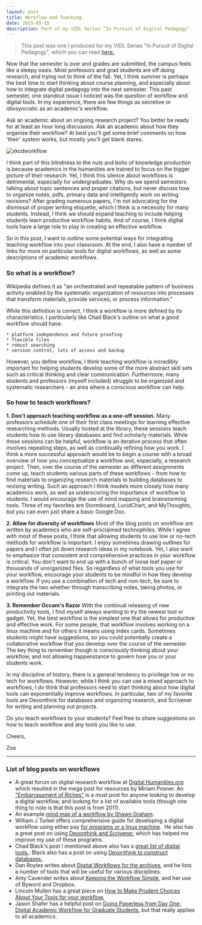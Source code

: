 ```yaml
---
layout: post
title: Workflow and Teaching
date: 2015-05-15
description: Part of my VIDL Series "In Pursuit of Digital Pedagogy"
---
```

> This post was one I produced for my VIDL Series "In Pursuit of Digital Pedagogy", which you can read [here.](https://my.vanderbilt.edu/vidl/2015/05/in-pursuit-of-digital-pedagogy-workflow-teaching/)

Now that the semester is over and grades are submitted, the campus feels like a sleepy oasis. Most professors and grad students are off doing research, and trying not to think of the fall. Yet, I think summer is perhaps the best time to start thinking about course planning, and especially about how to integrate digital pedagogy into the next semester. This past semester, one standout issue I noticed was the question of workflow and digital tools. In my experience, there are few things as secretive or idiosyncratic as an academic's workflow.

Ask an academic about an ongoing research project? You better be ready for at least an hour long discussion.
Ask an academic about how they organize their workflow? At best you'll get some brief comments on how 'their' system works, but mostly you'll get blank stares.

![xkcdworkflow]({{site.baseurl}}/assets/img/xkcdworkflow.jpg)

I think part of this blindness to the nuts and bolts of knowledge production is because academics in the humanities are trained to focus on the bigger picture of their research. Yet, I think this silence about workflows is detrimental, especially for undergraduates. Why do we spend semesters talking about topic sentences and proper citations, but never discuss how to organize notes, pdfs, primary data and intelligently work on writing revisions? After grading numerous papers, I'm not advocating for the dismissal of proper writing etiquette, which I think is a necessity for many students. Instead, I think we should expand teaching to include helping students learn productive workflow habits. And of course, I think digital tools have a large role to play in creating an effective workflow.

So in this post, I want to outline some potential ways for integrating teaching workflow into your classroom. At the end, I also have a number of links for more on particular tools for digital workflows, as well as some descriptions of academic workflows.

### So what is a workflow?
Wikipedia defines it as "an orchestrated and repeatable pattern of business activity enabled by the systematic organization of resources into processes that transform materials, provide services, or process information."

While this definition is correct, I think a workflow is more defined by its characteristics. I particularly like Chad Black's outline on what a good workflow should have:

    * platform independence and future proofing
    * flexible files
    * robust searching
    * version control, lots of access and backup

However, you define workflow, I think teaching workflow is incredibly important for helping students develop some of the more abstract skill sets such as critical thinking and clear communication. Furthermore, many students and professors (myself included) struggle to be organized and systematic researchers - an area where a conscious workflow can help.

### So how to teach workflows?

**1. Don't approach teaching workflow as a one-off session.**
Many professors schedule one of their first class meetings for learning effective researching methods. Usually hosted at the library, these sessions teach students how to use library databases and find scholarly materials. While these sessions can be helpful, workflow is an iterative process that often involves repeating steps, as well as continually refining how you work. I think a more successful approach would be to begin a course with a broad overview of how you conceptualize a workflow and, especially, a research project. Then, over the course of the semester as different assignments come up, teach students various parts of these workflows - from how to find materials to organizing research materials to building databases to revising writing. Such an approach I think models more closely how many academics work, as well as underscoring the importance of workflow to students. I would encourage the use of mind mapping and brainstorming tools. Three of my favorites are Stormboard, LucidChart, and MyThoughts, but you can even just share a basic Google Doc.

**2. Allow for diversity of workflows**
Most of the blog posts on workflow are written by academics who are self-proclaimed technophiles. While I agree with most of these posts, I think that allowing students to use low or no-tech methods for workflow is important. I enjoy sometimes drawing outlines for papers and I often jot down research ideas in my notebook. Yet, I also want to emphasize that consistent and comprehensive practices in your workflow is critical. You don't want to end up with a bunch of loose leaf paper or thousands of unorganized files. So regardless of what tools you use for your workflow, encourage your students to be mindful in how they develop a workflow. If you use a combination of tech and non-tech, be sure to integrate the two whether through transcribing notes, taking photos, or printing out materials.

**3. Remember Occam's Razor**
With the continual releasing of new productivity tools, I find myself always wanting to try the newest tool or gadget. Yet, the best workflow is the simplest one that allows for productive and effective work. For some people, that workflow involves working on a linux machine and for others it means using index cards. Sometimes students might have suggestions, so you could potentially create a collaborative workflow that you develop over the course of the semester. The key thing to remember though is consciously thinking about your workflow, and not allowing happenstance to govern how you or your students work.

In my discipline of history, there is a general tendency to privilege low or no tech for workflows. However, while I think you can use a mixed approach to workflows, I do think that professors need to start thinking about how digital tools can exponentially improve workflows. In particular, two of my favorite tools are Devonthink for databases and organizing research, and Scrivener for writing and planning out projects.

Do you teach workflows to your students? Feel free to share suggestions on how to teach workflow and any tools you like to use.

Cheers,

Zoe

* * * * * 

### List of blog posts on workflows 

* A great forum on digital research workflow at [Digital Humanities.org](http://digitalhumanities.org/answers/topic/share-your-digital-research-workflow) which resulted in the mega post for resources by Miriam Posner. An ["Embarrassment of Riches"](http://miriamposner.com/blog/embarrassments-of-riches-managing-research-assets/) is a must post for anyone looking to develop a digital workflow, and looking for a list of available tools (though one thing to note is that this post is from 2011).
* An example [mind map of a workflow by Shawn Graham](https://bubbl.us/mindmap?h=9cd6f/12f200/64X0rKA2wjvAU).
* William J Turkel offers comprehensive guide for developing a digital workflow using either pay [for programs or a linux machine](http://williamjturkel.net/how-to/).  He also has a great post on using [Devonthink and Scrivener](http://williamjturkel.net/2011/04/04/write-and-cluster/), which has helped me improve my use of these programs.
* Chad Black's post I mentioned above also has a [great list of digital tools.](https://parezcoydigo.wordpress.com/2011/03/14/update-on-the-ever-changing-workflow/). Black also has a post on using [Devonthink to construct databases.](https://parezcoydigo.wordpress.com/2008/11/13/devonthink-for-historical-research-part-ii/)
* Dan Royles writes about [Digital Workflows for the archives](http://chronicle.com/blogs/profhacker/digital-workflows-for-the-archives/53505), and he lists a number of tools that will be useful for various disciplines.
* Amy Cavender writes about [Keeping the Workflow Simple](http://chronicle.com/blogs/profhacker/keeping-the-workflow-simple/41281), and her use of Byword and Dropbox.
* Lincoln Mullen has a great piece on [How to Make Prudent Choices About Your Tools for your workflow.](http://chronicle.com/blogs/profhacker/how-to-make-prudent-choices-about-your-tools/51261)
* Jason Shafer has a helpful post on [Going Paperless from Day One: Digital Academic Workflow for Graduate Students](http://www.gradhacker.org/2011/08/12/going-paperless-from-day-one-digital-academic-workflow-for-grads/), but that really applies to all academics.
